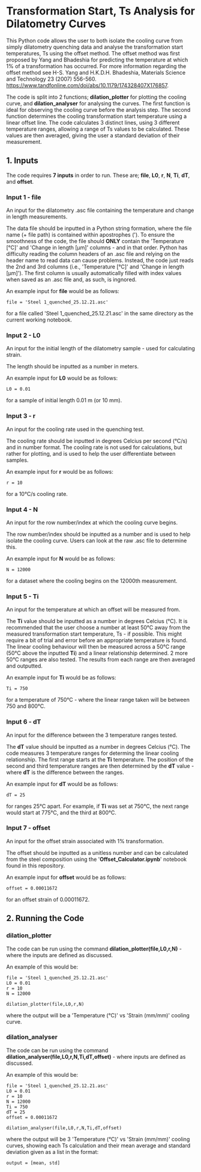 # Transformation Start, Ts Analysis for Dilatometry Curves

This Python code allows the user to both isolate the cooling curve from simply dilatometry quenching data and analyse the transformation start temperatures, Ts using the offset method. The offset method was first proposed by Yang and Bhadeshia for predicting the temperature at which 1% of a transformation has occurred. For more information regarding the offset method see H-S. Yang and H.K.D.H. Bhadeshia, Materials Science and Technology 23 (2007) 556-560. https://www.tandfonline.com/doi/abs/10.1179/174328407X176857. 

The code is split into 2 functions; **dilation_plotter** for plotting the cooling curve, and **dilation_analyser** for analysing the curves. The first function is ideal for observing the cooling curve before the analysis step. The second function determines the cooling transformation start temperature using a linear offset line. The code calculates 3 distinct lines, using 3 different temperature ranges, allowing a range of Ts values to be calculated. These values are then averaged, giving the user a standard deviation of their measurement.

## 1. Inputs

The code requires **7 inputs** in order to run. These are; **file**, **L0**, **r**, **N**, **Ti**, **dT**, and **offset**.

### Input 1 - file

An input for the dilatometry .asc file containing the temperature and change in length measurements.

The data file should be inputted in a Python string formation, where the file name (+ file path) is contained within apostrophes ('). To ensure the smoothness of the code, the file should **ONLY** contain the 'Temperature [°C]' and 'Change in length [μm]' columns - and in that order. Python has difficulty reading the column headers of an .asc file and relying on the header name to read data can cause problems. Instead, the code just reads the 2nd and 3rd columns (i.e., 'Temperature [°C]' and 'Change in length [μm]'). The first column is usually automatically filled with index values when saved as an .asc file and, as such, is ingnored.

An example input for **file** would be as follows:

	file = 'Steel 1_quenched_25.12.21.asc'

for a file called 'Steel 1_quenched_25.12.21.asc' in the same directory as the current working notebook.

### Input 2 - L0

An input for the initial length of the dilatometry sample - used for calculating strain.

The length should be inputted as a number in meters.

An example input for **L0** would be as follows:

	L0 = 0.01

for a sample of initial length 0.01 m (or 10 mm).

### Input 3 - r

An input for the cooling rate used in the quenching test.

The cooling rate should be inputted in degrees Celcius per second (°C/s) and in number format. The cooling rate is not used for calculations, but rather for plotting, and is used to help the user differentiate between samples. 

An example input for **r** would be as follows:
	
	r = 10

for a 10°C/s cooling rate.

### Input 4 - N

An input for the row number/index at which the cooling curve begins.

The row number/index should be inputted as a number and is used to help isolate the cooling curve. Users can look at the raw .asc file to determine this.

An example input for **N** would be as follows:

	N = 12000

for a dataset where the cooling begins on the 12000th measurement.

### Input 5 - Ti

An input for the temperature at which an offset will be measured from.

The **Ti** value should be inputted as a number in degrees Celcius (°C). It is recommended that the user choose a number at least 50°C away from the measured transformation start temperature, Ts - if possible. This might require a bit of trial and error before an appropriate temperature is found. The linear cooling behaviour will then be measured across a 50°C range (50°C above the inputted **Ti**) and a linear relationship determined. 2 more 50°C ranges are also tested. The results from each range are then averaged and outputted.

An example input for **Ti** would be as follows:

	Ti = 750

for a temperature of 750°C - where the linear range taken will be between 750 and 800°C.

### Input 6 - dT

An input for the difference between the 3 temperature ranges tested.

The **dT** value should be inputted as a number in degrees Celcius (°C). The code measures 3 temperature ranges for determing the linear cooling relationship. The first range starts at the **Ti** temperature. The position of the second and third temperature ranges are then determined by the **dT** value - where **dT** is the difference between the ranges. 

An example input for **dT** would be as follows:

	dT = 25

for ranges 25°C apart. For example, if **Ti** was set at 750°C, the next range would start at 775°C, and the third at 800°C.

### Input 7 - offset

An input for the offset strain associated with 1% transformation.

The offset should be inputted as a unitless number and can be calculated from the steel composition using the '**Offset_Calculator.ipynb**' notebook found in this repository.

An example input for **offset** would be as follows:

	offset = 0.00011672

for an offset strain of 0.00011672.


## 2. Running the Code

### dilation_plotter

The code can be run using the command **dilation_plotter(file,L0,r,N)** - where the inputs are defined as discussed.

An example of this would be:

	file = 'Steel 1_quenched_25.12.21.asc'
	L0 = 0.01
	r = 10
	N = 12000

	dilation_plotter(file,L0,r,N)

where the output will be a 'Temperature (°C)' vs 'Strain (mm/mm)' cooling curve.

### dilation_analyser

The code can be run using the command **dilation_analyser(file,L0,r,N,Ti,dT,offset)** - where inputs are defined as discussed.

An example of this would be:

	file = 'Steel 1_quenched_25.12.21.asc'
	L0 = 0.01
	r = 10
	N = 12000
	Ti = 750
	dT = 25
	offset = 0.00011672

	dilation_analyser(file,L0,r,N,Ti,dT,offset)

where the output will be 3 'Temperature (°C)' vs 'Strain (mm/mm)' cooling curves, showing each Ts calculation and their mean average and standard deviation given as a list in the format:
	
	output = [mean, std]